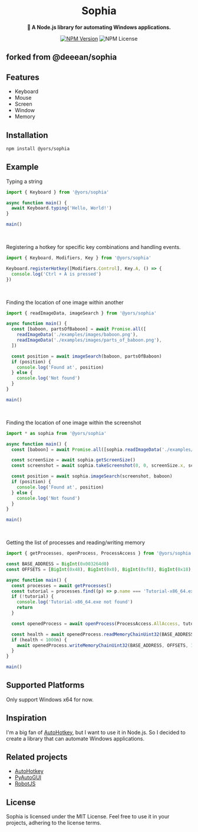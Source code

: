 <div align="center">
  <h1>Sophia</h1>
  <p>
    <strong>🤖 A Node.js library for automating Windows applications.</strong>
  </p>
  
  [![NPM Version](https://img.shields.io/npm/v/@yors/sophia)](https://www.npmjs.com/package/@yors/sophia)
  ![NPM License](https://img.shields.io/npm/l/@yors/sophia)
</div>

## forked from @deeean/sophia

## Features

- Keyboard
- Mouse
- Screen
- Window
- Memory

## Installation

```bash
npm install @yors/sophia
```

## Example

Typing a string

```typescript
import { Keyboard } from '@yors/sophia'

async function main() {
  await Keyboard.typing('Hello, World!')
}

main()
```

<br />

Registering a hotkey for specific key combinations and handling events.

```typescript
import { Keyboard, Modifiers, Key } from '@yors/sophia'

Keyboard.registerHotkey([Modifiers.Control], Key.A, () => {
  console.log('Ctrl + A is pressed')
})
```

<br />

Finding the location of one image within another

```typescript
import { readImageData, imageSearch } from '@yors/sophia'

async function main() {
  const [baboon, partsOfBaboon] = await Promise.all([
    readImageData('./examples/images/baboon.png'),
    readImageData('./examples/images/parts_of_baboon.png'),
  ])

  const position = await imageSearch(baboon, partsOfBaboon)
  if (position) {
    console.log('Found at', position)
  } else {
    console.log('Not found')
  }
}

main()
```

<br />

Finding the location of one image within the screenshot

```typescript
import * as sophia from '@yors/sophia'

async function main() {
  const [baboon] = await Promise.all([sophia.readImageData('./examples/images/baboon.png')])

  const screenSize = await sophia.getScreenSize()
  const screenshot = await sophia.takeScreenshot(0, 0, screenSize.x, screenSize.y)

  const position = await sophia.imageSearch(screenshot, baboon)
  if (position) {
    console.log('Found at', position)
  } else {
    console.log('Not found')
  }
}

main()
```

<br />

Getting the list of processes and reading/writing memory

```typescript
import { getProcesses, openProcess, ProcessAccess } from '@yors/sophia'

const BASE_ADDRESS = BigInt(0x003264d0)
const OFFSETS = [BigInt(0x48), BigInt(0x0), BigInt(0xf8), BigInt(0x18), BigInt(0x408), BigInt(0x50), BigInt(0x7f8)]

async function main() {
  const processes = await getProcesses()
  const tutorial = processes.find((p) => p.name === 'Tutorial-x86_64.exe')
  if (!tutorial) {
    console.log('Tutorial-x86_64.exe not found')
    return
  }

  const openedProcess = await openProcess(ProcessAccess.AllAccess, tutorial.pid)

  const health = await openedProcess.readMemoryChainUint32(BASE_ADDRESS, OFFSETS)
  if (health < 1000n) {
    await openedProcess.writeMemoryChainUint32(BASE_ADDRESS, OFFSETS, 1000n)
  }
}

main()
```

## Supported Platforms

Only support Windows x64 for now.

## Inspiration

I'm a big fan of [AutoHotkey](https://www.autohotkey.com/), but I want to use it in Node.js. So I decided to create a library that can automate Windows applications.

## Related projects

- [AutoHotkey](https://github.com/AutoHotkey/AutoHotkey)
- [PyAutoGUI](https://github.com/asweigart/pyautogui)
- [RobotJS](https://github.com/octalmage/robotjs)

## License

Sophia is licensed under the MIT License. Feel free to use it in your projects, adhering to the license terms.
